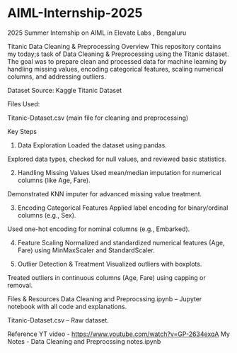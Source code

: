 # AIML-Internship-2025
2025 Summer Internship on AIML in Elevate Labs , Bengaluru


Titanic Data Cleaning & Preprocessing
Overview
This repository contains my today;s task of Data Cleaning & Preprocessing using the Titanic dataset. The goal was to prepare clean and processed data for machine learning by handling missing values, encoding categorical features, scaling numerical columns, and addressing outliers.

Dataset
Source: Kaggle Titanic Dataset

Files Used:

Titanic-Dataset.csv (main file for cleaning and preprocessing)

Key Steps
1. Data Exploration
Loaded the dataset using pandas.

Explored data types, checked for null values, and reviewed basic statistics.

2. Handling Missing Values
Used mean/median imputation for numerical columns (like Age, Fare).

Demonstrated KNN imputer for advanced missing value treatment.

3. Encoding Categorical Features
Applied label encoding for binary/ordinal columns (e.g., Sex).

Used one-hot encoding for nominal columns (e.g., Embarked).

4. Feature Scaling
Normalized and standardized numerical features (Age, Fare) using MinMaxScaler and StandardScaler.

5. Outlier Detection & Treatment
Visualized outliers with boxplots.

Treated outliers in continuous columns (Age, Fare) using capping or removal.

Files & Resources
Data Cleaning and Preprocssing.ipynb – Jupyter notebook with all code and explanations.

Titanic-Dataset.csv – Raw dataset.

Reference YT video - https://www.youtube.com/watch?v=GP-2634exqA
My Notes - Data Cleaning and Preprocssing notes.ipynb
